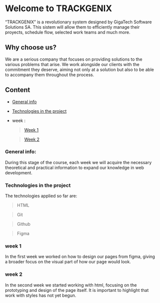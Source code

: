 # Welcome to TRACKGENIX 
“TRACKGENIX” is a revolutionary system designed by GigaTech Software Solutions SA. 
This sistem will allow them to efficiently manage their proyects, schedule flow, selected work teams and much more.

## Why choose us?

We are a serious company that focuses on providing solutions to the various problems that arise. We work alongside our clients with the commitment they deserve, aiming not only at a solution but also to be able to accompany them throughout the process.

## Content
- [General info](#-general-info)
- [Technologies in the project](#-technologies-in-the-project)
- week :

    >   [Week 1](#-week-1)

    >   [Week 2](#-week-2)



### General info:
During this stage of the course, each week we will acquire the necessary theoretical and practical information to expand our knowledge in web development.

### Technologies in the project
The technologies applied so far are:
> HTML

> Git

> Github

> Figma

### week 1 
In the first week we worked on how to design our pages from figma, giving a broader focus on the visual part of how our page would look.

### week 2 
In the second week we started working with html, focusing on the prototyping and design of the page itself. It is important to highlight that work with styles has not yet begun.
